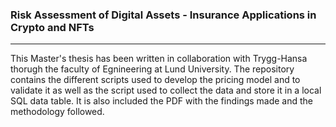 ### Risk Assessment of Digital Assets - Insurance Applications in Crypto and NFTs
____________________________________________

This Master's thesis has been written in collaboration with Trygg-Hansa thorugh the faculty of Egnineering at Lund University. The repository contains the different scripts used to develop the pricing model and to validate it as well as the script used to collect the data and store it in a local SQL data table. It is also included the PDF with the findings made and the methodology followed.

